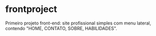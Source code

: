# frontproject
Primeiro projeto front-end: site profissional simples com menu lateral, contendo "HOME, CONTATO, SOBRE, HABILIDADES".
